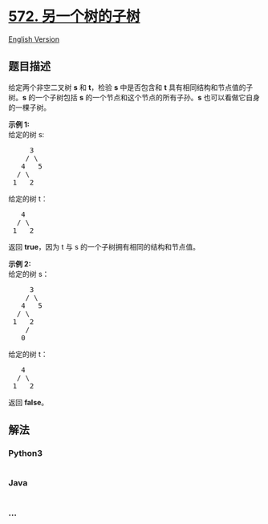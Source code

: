# [572. 另一个树的子树](https://leetcode-cn.com/problems/subtree-of-another-tree)

[English Version](https://github.com/yanglr/leetcode-ac/blob/master/assets/0500-0599/0572.Subtree%20of%20Another%20Tree/README_EN.md)

## 题目描述

<!-- 这里写题目描述 -->

<p>给定两个非空二叉树 <strong>s</strong> 和 <strong>t</strong>，检验&nbsp;<strong>s</strong> 中是否包含和 <strong>t</strong> 具有相同结构和节点值的子树。<strong>s</strong> 的一个子树包括 <strong>s</strong> 的一个节点和这个节点的所有子孙。<strong>s</strong> 也可以看做它自身的一棵子树。</p>

<p><strong>示例 1:</strong><br />
给定的树 s:</p>

<pre>
     3
    / \
   4   5
  / \
 1   2
</pre>

<p>给定的树 t：</p>

<pre>
   4 
  / \
 1   2
</pre>

<p>返回 <strong>true</strong>，因为 t 与 s 的一个子树拥有相同的结构和节点值。</p>

<p><strong>示例 2:</strong><br />
给定的树 s：</p>

<pre>
     3
    / \
   4   5
  / \
 1   2
    /
   0
</pre>

<p>给定的树 t：</p>

<pre>
   4
  / \
 1   2
</pre>

<p>返回 <strong>false</strong>。</p>


## 解法

<!-- 这里可写通用的实现逻辑 -->

<!-- tabs:start -->

### **Python3**

<!-- 这里可写当前语言的特殊实现逻辑 -->

```python

```

### **Java**

<!-- 这里可写当前语言的特殊实现逻辑 -->

```java

```

### **...**

```

```

<!-- tabs:end -->
